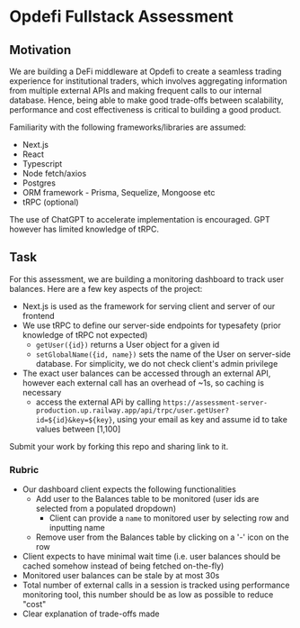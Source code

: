# Opdefi Fullstack Assessment

## Motivation

We are building a DeFi middleware at Opdefi to create a seamless trading experience for institutional traders, which involves aggregating information from multiple external APIs and making frequent calls to our internal database. Hence, being able to make good trade-offs between scalability, performance and cost effectiveness is critical to building a good product.

Familiarity with the following frameworks/libraries are assumed:

- Next.js
- React
- Typescript
- Node fetch/axios
- Postgres
- ORM framework - Prisma, Sequelize, Mongoose etc
- tRPC (optional)

The use of ChatGPT to accelerate implementation is encouraged. GPT however has limited knowledge of tRPC.

## Task

For this assessment, we are building a monitoring dashboard to track user balances. Here are a few key aspects of the project:

- Next.js is used as the framework for serving client and server of our frontend
- We use tRPC to define our server-side endpoints for typesafety (prior knowledge of tRPC not expected)
  - `getUser({id})` returns a User object for a given id
  - `setGlobalName({id, name})` sets the name of the User on server-side database. For simplicity, we do not check client's admin privilege
- The exact user balances can be accessed through an external API, however each external call has an overhead of ~1s, so caching is necessary
  - access the external APi by calling `https://assessment-server-production.up.railway.app/api/trpc/user.getUser?id=${id}&key=${key}`, using your email as key and assume id to take values between [1,100]
  
Submit your work by forking this repo and sharing link to it.

### Rubric

- Our dashboard client expects the following functionalities
  - Add user to the Balances table to be monitored (user ids are selected from a populated dropdown)
    - Client can provide a `name` to monitored user by selecting row and inputting name
  - Remove user from the Balances table by clicking on a '-' icon on the row
- Client expects to have minimal wait time (i.e. user balances should be cached somehow instead of being fetched on-the-fly)
- Monitored user balances can be stale by at most 30s
- Total number of external calls in a session is tracked using performance monitoring tool, this number should be as low as possible to reduce "cost"
- Clear explanation of trade-offs made
